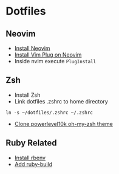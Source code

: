 # Dotfiles

## Neovim 

- [Install Neovim](https://github.com/neovim/neovim/wiki/Installing-Neovim)
- [Install Vim Plug on Neovim](https://github.com/junegunn/vim-plug#neovim)
- Inside nvim execute `PlugInstall`

## Zsh

- Install Zsh
- Link dotfiles .zshrc to home directory

```
ln -s ~/dotfiles/.zshrc ~/.zshrc
```

- [Clone powerlevel10k oh-my-zsh theme](https://github.com/romkatv/powerlevel10k#oh-my-zsh)

## Ruby Related

- [Install rbenv](https://github.com/rbenv/rbenv#basic-github-checkout)
- [Add ruby-build](https://github.com/rbenv/ruby-build#installation)
